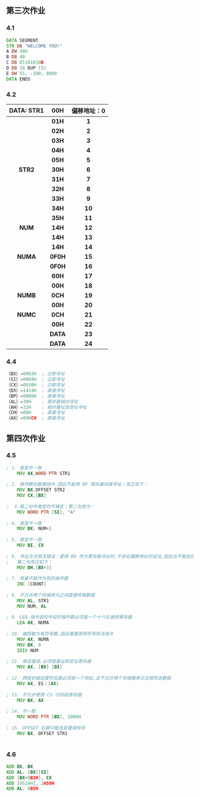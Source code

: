 ## 第三次作业

### 4.1

```asm
DATA SEGMENT
STR DB "WELCOME YOU!"
A DW 40H
B DB 40
C DB 01101010B
D DB 10 DUP (5)
E DW 55, -100, 8000
DATA ENDS
```

### 4.2

| DATA: STR1 |   00H    | 偏移地址：0 |
| :--------: | :------: | :---------: |
|            | **01H**  |    **1**    |
|            | **02H**  |    **2**    |
|            | **03H**  |    **3**    |
|            | **04H**  |    **4**    |
|            | **05H**  |    **5**    |
|  **STR2**  | **30H**  |    **6**    |
|            | **31H**  |    **7**    |
|            | **32H**  |    **8**    |
|            | **33H**  |    **9**    |
|            | **34H**  |   **10**    |
|            | **35H**  |   **11**    |
|  **NUM**   | **14H**  |   **12**    |
|            | **14H**  |   **13**    |
|            | **14H**  |   **14**    |
|  **NUMA**  | **0F0H** |   **15**    |
|            | **0F0H** |   **16**    |
|            | **60H**  |   **17**    |
|            | **00H**  |   **18**    |
|  **NUMB**  | **0CH**  |   **19**    |
|            | **00H**  |   **20**    |
|  **NUMC**  | **0CH**  |   **21**    |
|            | **00H**  |   **22**    |
|            | **DATA** |   **23**    |
|            | **DATA** |   **24**    |



### 4.4

```asm
（BX）=0003H  ; 立即寻址
（SI）=0004H  ; 立即寻址
（CX）=0030H  ; 立即寻址
（DX）=1414H  ; 直接寻址
（BP）=0060H  ; 直接寻址
（AL）=30H    ; 寄存器相对寻址
（AH）=32H    ; 相对基址加变址寻址
（CH）=00H    ; 直接寻址
（AX）=000CH  ; 直接寻址
```



## 第四次作业

### 4.5

```asm
; 1. 类型不一致
	MOV AX,WORD PTR STR1
	
; 2. 操作数在数据段中,因此不能用 BP 寄存器间接寻址；改正如下：
	MOV BX,OFFSET STR2
	MOV CX,[BX]
	
;  3.第二句中类型均不确定；第二句改为：
	MOV WORD PTR [SI], "A"
	
; 4. 类型不一致
	MOV DX, NUM+2
	
; 5. 类型不一致
	MOV DI, CX
	
; 6. 寻址方式用法错误：使用 BX 作为寄存器寻址时,不存在偏移地址的说法,因此也不能加位移量;
;   第二句改正如下：
	MOV DH,[BX+3]
	
; 7. 常量不能作为目的操作数
	INC [COUNT]
	
; 8. 不允许两个存储单元之间直接传输数据
	MOV AL, STR1
	MOV NUM, AL
	
; 9. LEA 指令语句中目的操作数必须是一个十六位通用寄存器
	LEA AX, NUMA
	
; 10. 被除数为有符号数,因此需要用带符号除法指令
	MOV AX, NUMA
	MOV DX, 0
	IDIV NUM
	
; 11. 用法错误,必须是基址和变址寄存器
	MOV AX, [BX] [DI]
	
; 12. 跨段前缀运算符后面必须是一个地址,且不允许两个存储器单元互相传送数据
	MOV AX, ES：[AX]
	
; 13. 不允许使用 CS 代码段寄存器
	MOV BX, AX
	
; 14. 不一致
	MOV WORD PTR [BX], 1000H
	
; 15. OFFSET 后面只能连变量或标号
	MOV BX, OFFSET STR1
	
```



### 4.6

```asm
ADD DX, BX
ADD AL, [BX][SI]
ADD [BX+0B2H], CX
ADD [0524H], 2A59H
ADD AL, 0B5H
```

